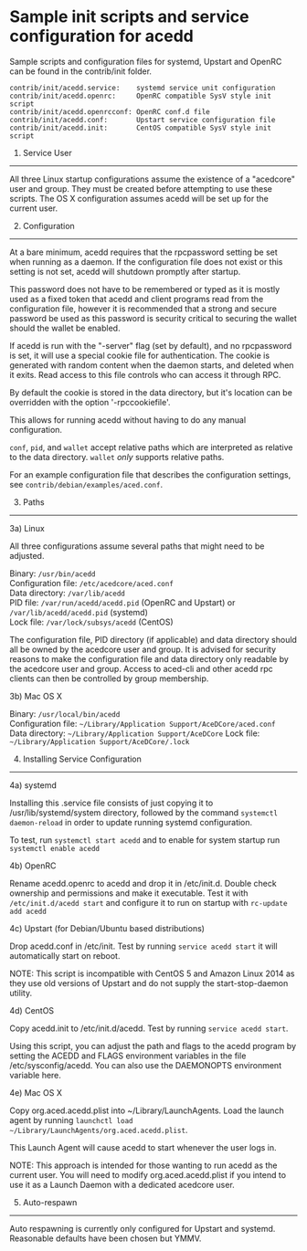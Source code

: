 Sample init scripts and service configuration for acedd
==========================================================

Sample scripts and configuration files for systemd, Upstart and OpenRC
can be found in the contrib/init folder.

    contrib/init/acedd.service:    systemd service unit configuration
    contrib/init/acedd.openrc:     OpenRC compatible SysV style init script
    contrib/init/acedd.openrcconf: OpenRC conf.d file
    contrib/init/acedd.conf:       Upstart service configuration file
    contrib/init/acedd.init:       CentOS compatible SysV style init script

1. Service User
---------------------------------

All three Linux startup configurations assume the existence of a "acedcore" user
and group.  They must be created before attempting to use these scripts.
The OS X configuration assumes acedd will be set up for the current user.

2. Configuration
---------------------------------

At a bare minimum, acedd requires that the rpcpassword setting be set
when running as a daemon.  If the configuration file does not exist or this
setting is not set, acedd will shutdown promptly after startup.

This password does not have to be remembered or typed as it is mostly used
as a fixed token that acedd and client programs read from the configuration
file, however it is recommended that a strong and secure password be used
as this password is security critical to securing the wallet should the
wallet be enabled.

If acedd is run with the "-server" flag (set by default), and no rpcpassword is set,
it will use a special cookie file for authentication. The cookie is generated with random
content when the daemon starts, and deleted when it exits. Read access to this file
controls who can access it through RPC.

By default the cookie is stored in the data directory, but it's location can be overridden
with the option '-rpccookiefile'.

This allows for running acedd without having to do any manual configuration.

`conf`, `pid`, and `wallet` accept relative paths which are interpreted as
relative to the data directory. `wallet` *only* supports relative paths.

For an example configuration file that describes the configuration settings,
see `contrib/debian/examples/aced.conf`.

3. Paths
---------------------------------

3a) Linux

All three configurations assume several paths that might need to be adjusted.

Binary:              `/usr/bin/acedd`  
Configuration file:  `/etc/acedcore/aced.conf`  
Data directory:      `/var/lib/acedd`  
PID file:            `/var/run/acedd/acedd.pid` (OpenRC and Upstart) or `/var/lib/acedd/acedd.pid` (systemd)  
Lock file:           `/var/lock/subsys/acedd` (CentOS)  

The configuration file, PID directory (if applicable) and data directory
should all be owned by the acedcore user and group.  It is advised for security
reasons to make the configuration file and data directory only readable by the
acedcore user and group.  Access to aced-cli and other acedd rpc clients
can then be controlled by group membership.

3b) Mac OS X

Binary:              `/usr/local/bin/acedd`  
Configuration file:  `~/Library/Application Support/AceDCore/aced.conf`  
Data directory:      `~/Library/Application Support/AceDCore`
Lock file:           `~/Library/Application Support/AceDCore/.lock`

4. Installing Service Configuration
-----------------------------------

4a) systemd

Installing this .service file consists of just copying it to
/usr/lib/systemd/system directory, followed by the command
`systemctl daemon-reload` in order to update running systemd configuration.

To test, run `systemctl start acedd` and to enable for system startup run
`systemctl enable acedd`

4b) OpenRC

Rename acedd.openrc to acedd and drop it in /etc/init.d.  Double
check ownership and permissions and make it executable.  Test it with
`/etc/init.d/acedd start` and configure it to run on startup with
`rc-update add acedd`

4c) Upstart (for Debian/Ubuntu based distributions)

Drop acedd.conf in /etc/init.  Test by running `service acedd start`
it will automatically start on reboot.

NOTE: This script is incompatible with CentOS 5 and Amazon Linux 2014 as they
use old versions of Upstart and do not supply the start-stop-daemon utility.

4d) CentOS

Copy acedd.init to /etc/init.d/acedd. Test by running `service acedd start`.

Using this script, you can adjust the path and flags to the acedd program by
setting the ACEDD and FLAGS environment variables in the file
/etc/sysconfig/acedd. You can also use the DAEMONOPTS environment variable here.

4e) Mac OS X

Copy org.aced.acedd.plist into ~/Library/LaunchAgents. Load the launch agent by
running `launchctl load ~/Library/LaunchAgents/org.aced.acedd.plist`.

This Launch Agent will cause acedd to start whenever the user logs in.

NOTE: This approach is intended for those wanting to run acedd as the current user.
You will need to modify org.aced.acedd.plist if you intend to use it as a
Launch Daemon with a dedicated acedcore user.

5. Auto-respawn
-----------------------------------

Auto respawning is currently only configured for Upstart and systemd.
Reasonable defaults have been chosen but YMMV.
